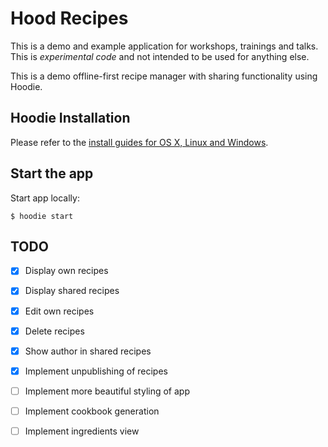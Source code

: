 # Hood Recipes

This is a demo and example application for workshops, trainings and talks. This
is *experimental code* and not intended to be used for anything else.

This is a demo offline-first recipe manager with sharing functionality using
Hoodie.

## Hoodie Installation

Please refer to the [install guides for OS X, Linux and Windows](http://hood.ie/#installation).

## Start the app

Start app locally:

    $ hoodie start

## TODO

* [x] Display own recipes
* [x] Display shared recipes
* [x] Edit own recipes
* [x] Delete recipes
* [x] Show author in shared recipes
* [x] Implement unpublishing of recipes
* [ ] Implement more beautiful styling of app
* [ ] Implement cookbook generation
* [ ] Implement ingredients view

